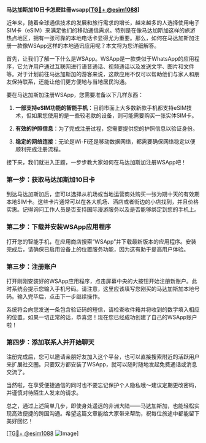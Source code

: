 **马达加斯加10日卡怎麽註冊wsapp[[TG💪+ @esim1088](https://t.me/s/esim1088)]**

近年来，随着全球通信技术的发展和旅行需求的增长，越来越多的人选择使用电子SIM卡（eSIM）来满足他们的移动通信需求。特别是在像马达加斯加这样的旅游热点地区，拥有一张可靠的本地电话卡显得尤为重要。那么，如何在马达加斯加注册一款像WSApp这样的本地通讯应用呢？本文将为您详细解答。

首先，让我们了解一下什么是WSApp。WSApp是一款类似于WhatsApp的应用程序，它允许用户通过互联网进行语音通话、视频通话以及发送文字、图片和文件等。对于计划前往马达加斯加的游客来说，这款应用不仅可以帮助他们与家人和朋友保持联系，还能让他们更方便地与当地居民沟通。

要在马达加斯加注册WSApp，您需要准备以下几样东西：

1. **一部支持eSIM功能的智能手机**：目前市面上大多数新款手机都支持eSIM技术，但如果您使用的是一些较老款的设备，则可能需要购买一张实体SIM卡。

2. **有效的护照信息**：为了完成注册过程，您需要提供您的护照信息以验证身份。

3. **稳定的网络连接**：无论是Wi-Fi还是移动数据网络，都需要确保网络稳定以便顺利完成注册流程。

接下来，我们就进入正题，一步步教大家如何在马达加斯加注册WSApp吧！

### 第一步：获取马达加斯加10日卡

到达马达加斯加后，您可以选择从机场或当地运营商处购买一张为期十天的有效期本地SIM卡。这些卡片通常可以在各大机场、酒店或者街边的小店找到，并且价格实惠。记得询问工作人员是否支持国际漫游服务以及是否能够绑定到您的手机上。

### 第二步：下载并安装WSApp应用程序

打开您的智能手机，在应用商店搜索“WSApp”并下载最新版本的应用程序。安装完成后，请确保已启用设备上的位置服务功能，因为这有助于提高用户体验。

### 第三步：注册账户

打开刚刚安装好的WSApp应用程序，点击屏幕中央的大按钮开始注册新账户。此时系统会提示您输入手机号码。请注意，这里应该填写您刚买的马达加斯加本地号码。输入完毕后，点击下一步继续操作。

系统将会向您发送一条包含验证码的短信，请检查收件箱并将收到的数字填入相应的位置。如果一切正常的话，恭喜您！现在您已经成功创建了自己的WSApp账户啦！

### 第四步：添加联系人并开始聊天

注册完成后，您可以邀请亲朋好友加入这个平台，也可以直接搜索附近的活跃用户来扩展社交圈。只要双方都安装了WSApp，就可以随时随地发起免费通话或消息交流了。

当然啦，在享受便捷通信的同时也不要忘记保护个人隐私哦～建议定期更改密码，并谨慎对待陌生人发来的请求。

总之，通过上述简单几步，即使身处遥远的非洲大陆——马达加斯加，也能轻松实现高效便捷的跨国沟通。希望这篇文章能给大家带来帮助，祝每位旅途中都能留下美好回忆！

[[TG💪+ @esim1088](https://t.me/s/esim1088) ![Image](https://i.postimg.cc/4NQfJmqS/Snipaste-2025-05-13-00-14-12.png)]